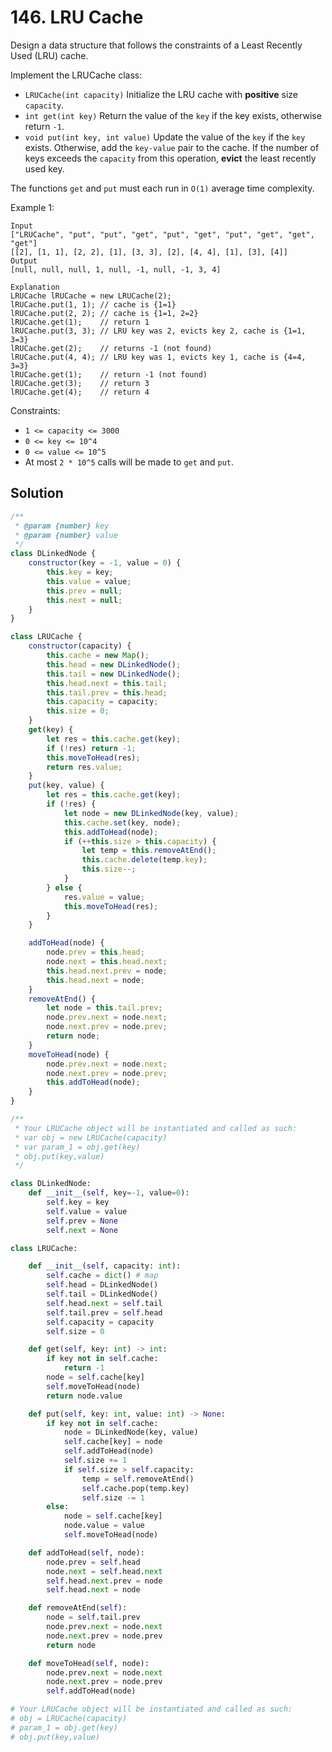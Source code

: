# 146. LRU Cache

Design a data structure that follows the constraints of a Least Recently Used (LRU) cache.

Implement the LRUCache class:

-   `LRUCache(int capacity)` Initialize the LRU cache with **positive** size `capacity`.
-   `int get(int key)` Return the value of the `key` if the key exists, otherwise return `-1`.
-   `void put(int key, int value)` Update the value of the `key` if the `key` exists. Otherwise, add the `key-value` pair to the cache. If the number of keys exceeds the `capacity` from this operation, **evict** the least recently used key.

The functions `get` and `put` must each run in `O(1)` average time complexity.

Example 1:

```
Input
["LRUCache", "put", "put", "get", "put", "get", "put", "get", "get", "get"]
[[2], [1, 1], [2, 2], [1], [3, 3], [2], [4, 4], [1], [3], [4]]
Output
[null, null, null, 1, null, -1, null, -1, 3, 4]

Explanation
LRUCache lRUCache = new LRUCache(2);
lRUCache.put(1, 1); // cache is {1=1}
lRUCache.put(2, 2); // cache is {1=1, 2=2}
lRUCache.get(1);    // return 1
lRUCache.put(3, 3); // LRU key was 2, evicts key 2, cache is {1=1, 3=3}
lRUCache.get(2);    // returns -1 (not found)
lRUCache.put(4, 4); // LRU key was 1, evicts key 1, cache is {4=4, 3=3}
lRUCache.get(1);    // return -1 (not found)
lRUCache.get(3);    // return 3
lRUCache.get(4);    // return 4
```

Constraints:

-   `1 <= capacity <= 3000`
-   `0 <= key <= 10^4`
-   `0 <= value <= 10^5`
-   At most `2 * 10^5` calls will be made to `get` and `put`.

## Solution

```js
/**
 * @param {number} key
 * @param {number} value
 */
class DLinkedNode {
    constructor(key = -1, value = 0) {
        this.key = key;
        this.value = value;
        this.prev = null;
        this.next = null;
    }
}

class LRUCache {
    constructor(capacity) {
        this.cache = new Map();
        this.head = new DLinkedNode();
        this.tail = new DLinkedNode();
        this.head.next = this.tail;
        this.tail.prev = this.head;
        this.capacity = capacity;
        this.size = 0;
    }
    get(key) {
        let res = this.cache.get(key);
        if (!res) return -1;
        this.moveToHead(res);
        return res.value;
    }
    put(key, value) {
        let res = this.cache.get(key);
        if (!res) {
            let node = new DLinkedNode(key, value);
            this.cache.set(key, node);
            this.addToHead(node);
            if (++this.size > this.capacity) {
                let temp = this.removeAtEnd();
                this.cache.delete(temp.key);
                this.size--;
            }
        } else {
            res.value = value;
            this.moveToHead(res);
        }
    }

    addToHead(node) {
        node.prev = this.head;
        node.next = this.head.next;
        this.head.next.prev = node;
        this.head.next = node;
    }
    removeAtEnd() {
        let node = this.tail.prev;
        node.prev.next = node.next;
        node.next.prev = node.prev;
        return node;
    }
    moveToHead(node) {
        node.prev.next = node.next;
        node.next.prev = node.prev;
        this.addToHead(node);
    }
}

/**
 * Your LRUCache object will be instantiated and called as such:
 * var obj = new LRUCache(capacity)
 * var param_1 = obj.get(key)
 * obj.put(key,value)
 */
```

```python
class DLinkedNode:
    def __init__(self, key=-1, value=0):
        self.key = key
        self.value = value
        self.prev = None
        self.next = None

class LRUCache:

    def __init__(self, capacity: int):
        self.cache = dict() # map
        self.head = DLinkedNode()
        self.tail = DLinkedNode()
        self.head.next = self.tail
        self.tail.prev = self.head
        self.capacity = capacity
        self.size = 0

    def get(self, key: int) -> int:
        if key not in self.cache:
            return -1
        node = self.cache[key]
        self.moveToHead(node)
        return node.value

    def put(self, key: int, value: int) -> None:
        if key not in self.cache:
            node = DLinkedNode(key, value)
            self.cache[key] = node
            self.addToHead(node)
            self.size += 1
            if self.size > self.capacity:
                temp = self.removeAtEnd()
                self.cache.pop(temp.key)
                self.size -= 1
        else:
            node = self.cache[key]
            node.value = value
            self.moveToHead(node)

    def addToHead(self, node):
        node.prev = self.head
        node.next = self.head.next
        self.head.next.prev = node
        self.head.next = node

    def removeAtEnd(self):
        node = self.tail.prev
        node.prev.next = node.next
        node.next.prev = node.prev
        return node

    def moveToHead(self, node):
        node.prev.next = node.next
        node.next.prev = node.prev
        self.addToHead(node)

# Your LRUCache object will be instantiated and called as such:
# obj = LRUCache(capacity)
# param_1 = obj.get(key)
# obj.put(key,value)
```
